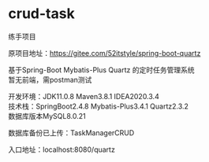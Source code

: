 # crud-task
 练手项目
 
 原项目地址：https://gitee.com/52itstyle/spring-boot-quartz
 
 基于Spring-Boot Mybatis-Plus Quartz 的定时任务管理系统  
 暂无前端，需postman测试
 
 开发环境：JDK11.0.8 Maven3.8.1 IDEA2020.3.4  
 技术栈：SpringBoot2.4.8 Mybatis-Plus3.4.1 Quartz2.3.2  
 数据库版本MySQL8.0.21

 数据库备份已上传：TaskManagerCRUD

 入口地址：localhost:8080/quartz
